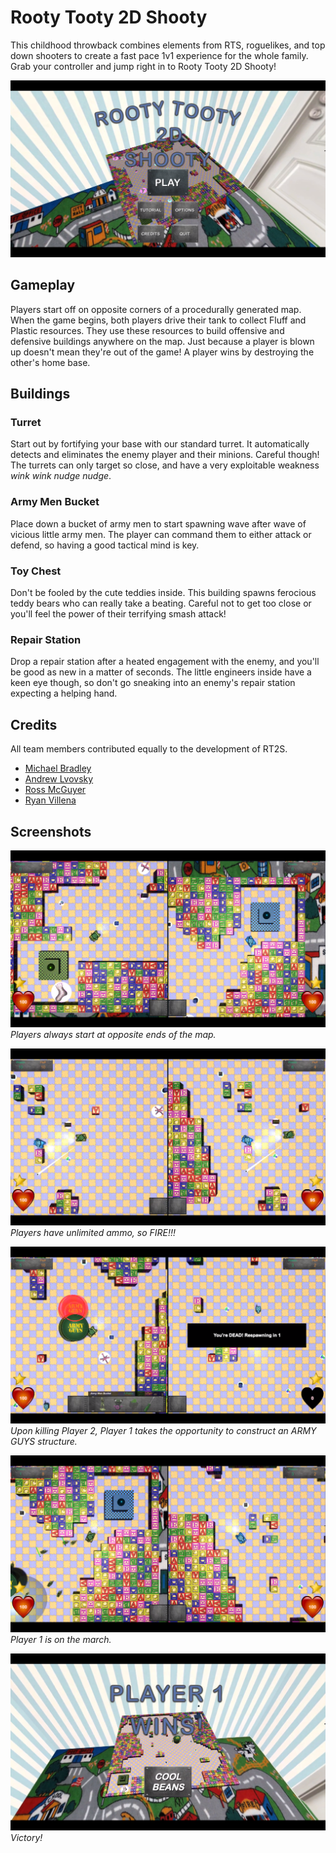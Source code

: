 # Rooty Tooty 2D Shooty
This childhood throwback combines elements from RTS, roguelikes, and top down shooters to create a fast pace 1v1 experience for the whole family. Grab your controller and jump right in to Rooty Tooty 2D Shooty!

![title_screen](https://github.com/Magnum-Opus-2-0/Rooty-Tooty-2D-Shooty/blob/master/images_README/title_screen.png?raw=true)

## Gameplay
Players start off on opposite corners of a procedurally generated map. When the game begins, both players drive their tank to collect Fluff and Plastic resources. They use these resources to build offensive and defensive buildings anywhere on the map. Just because a player is blown up doesn't mean they're out of the game! A player wins by destroying the other's home base.

## Buildings
### Turret
Start out by fortifying your base with our standard turret. It automatically detects and eliminates the enemy player and their minions. Careful though! The turrets can only target so close, and have a very exploitable weakness *wink wink nudge nudge*.

### Army Men Bucket
Place down a bucket of army men to start spawning wave after wave of vicious little army men. The player can command them to either attack or defend, so having a good tactical mind is key.

### Toy Chest
Don't be fooled by the cute teddies inside. This building spawns ferocious teddy bears who can really take a beating. Careful not to get too close or you'll feel the power of their terrifying smash attack!

### Repair Station
Drop a repair station after a heated engagement with the enemy, and you'll be good as new in a matter of seconds. The little engineers inside have a keen eye though, so don't go sneaking into an enemy's repair station expecting a helping hand.

## Credits
All team members contributed equally to the development of RT2S.

* [Michael Bradley](https://github.com/MichaelJBradley)
* [Andrew Lvovsky](https://github.com/borninla)
* [Ross McGuyer](https://github.com/RAMcGuyer)
* [Ryan Villena](https://github.com/RyanVillenaUCR)

## Screenshots

![starting_at_base](https://github.com/Magnum-Opus-2-0/Rooty-Tooty-2D-Shooty/blob/master/images_README/starting_at_base.png?raw=true)
*Players always start at opposite ends of the map.*

![action_shot](https://github.com/Magnum-Opus-2-0/Rooty-Tooty-2D-Shooty/blob/master/images_README/action_shot.png?raw=true)
*Players have unlimited ammo, so FIRE!!!*

![death_and_building](https://github.com/Magnum-Opus-2-0/Rooty-Tooty-2D-Shooty/blob/master/images_README/death_and_building.png?raw=true)
*Upon killing Player 2, Player 1 takes the opportunity to construct an ARMY GUYS structure.*

![minions_approaching_base](https://github.com/Magnum-Opus-2-0/Rooty-Tooty-2D-Shooty/blob/master/images_README/minions_approaching_base.png?raw=true)
*Player 1 is on the march.*

![victory_screen](https://github.com/Magnum-Opus-2-0/Rooty-Tooty-2D-Shooty/blob/master/images_README/victory_screen.png?raw=true)
*Victory!*


